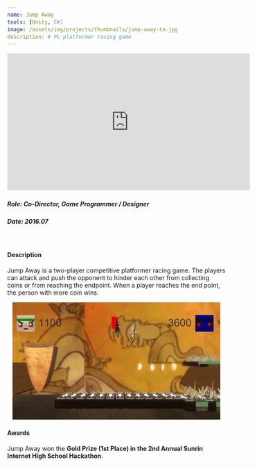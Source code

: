 ```yaml
---
name: Jump Away
tools: [Unity, C#]
image: /assets/img/projects/thumbnails/jump-away-tn.jpg
description: # PC platformer racing game
---
```


<div class="video">
    <iframe width="560" height="315" src="https://www.youtube.com/embed/4myoco8XCLw" frameborder="0" allow="accelerometer; autoplay; encrypted-media; gyroscope; picture-in-picture" allowfullscreen></iframe>
</div>

##### Role: Co-Director, Game Programmer / Designer
##### Date: 2016.07
<br>

#### Description

Jump Away is a two-player competitive platformer racing game. The players can attack and push the opponent to hinder each other from collecting coins or from reaching the endpoint. When a player reaches the end point, the person with more coin wins.

<center> <img src="/assets/img/projects/reg/jump-away-gameplay.gif"/> </center>

#### Awards

Jump Away won the **Gold Prize (1st Place) in the 2nd Annual Sunrin Internet High School Hackathon**.
